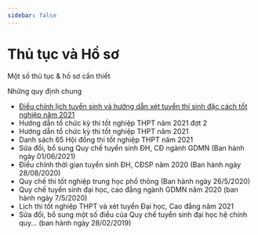 ```yaml
---
sidebar: false
---
```


# Thủ tục và Hồ sơ

Một số thủ tục & hồ sơ cần thiết

Những quy định chung
* [Điều chỉnh lịch tuyển sinh và hướng dẫn xét tuyển thí sinh đặc cách tốt nghiệp năm 2021](dieu-chinh-lich-tuyen-sinh.md)
* Hướng dẫn tổ chức kỳ thi tốt nghiệp THPT năm 2021 đợt 2
* Hướng dẫn tổ chức kỳ thi tốt nghiệp THPT năm 2021
* Danh sách 65 Hội đồng thi tốt nghiệp THPT năm 2021
* Sửa đổi, bổ sung Quy chế tuyển sinh ĐH, CĐ ngành GDMN (Ban hành ngày 01/06/2021)
* Điều chỉnh thời gian tuyển sinh ĐH, CĐSP năm 2020 (Ban hành ngày 28/08/2020)
* Quy chế thi tốt nghiệp trung học phổ thông (Ban hành ngày 26/5/2020)
* Quy chế tuyển sinh đại học, cao đẳng ngành GDMN năm 2020 (ban hành ngày 7/5/2020) 
* Lịch thi tốt nghiệp THPT và xét tuyển Đại học, Cao đẳng năm 2021 
* Sửa đổi, bổ sung một số điều của Quy chế tuyển sinh đại học hệ chính quy... (ban hành ngày 28/02/2019) 